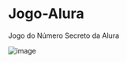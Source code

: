 # Jogo-Alura
Jogo do Número Secreto da Alura

![image](https://github.com/user-attachments/assets/a6da8115-a3ae-4656-a725-2845a2a55fc9)

